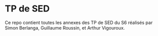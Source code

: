 # TP de SED

Ce repo contient toutes les annexes des TP de SED du S6 réalisés par Simon Berlanga, Guillaume Roussin, et Arthur Vigouroux.
